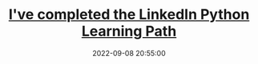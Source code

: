 ---
layout: post
title: <a href="blog/2022/linkedin-python-learning-path/">I've completed the LinkedIn Python Learning Path</a>
date: 2022-09-08 20:55:00
inline: false
---